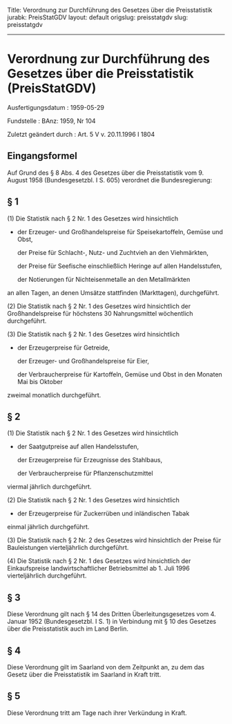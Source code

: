 Title: Verordnung zur Durchführung des Gesetzes über die Preisstatistik
jurabk: PreisStatGDV
layout: default
origslug: preisstatgdv
slug: preisstatgdv

---

# Verordnung zur Durchführung des Gesetzes über die Preisstatistik (PreisStatGDV)

Ausfertigungsdatum
:   1959-05-29

Fundstelle
:   BAnz: 1959, Nr 104

Zuletzt geändert durch
:   Art. 5 V v. 20.11.1996 I 1804


## Eingangsformel

Auf Grund des § 8 Abs. 4 des Gesetzes über die Preisstatistik vom 9.
August 1958 (Bundesgesetzbl. I S. 605) verordnet die Bundesregierung:


## § 1

(1) Die Statistik nach § 2 Nr. 1 des Gesetzes wird hinsichtlich

*   der Erzeuger- und Großhandelspreise für Speisekartoffeln, Gemüse und
    Obst,

    der Preise für Schlacht-, Nutz- und Zuchtvieh an den Viehmärkten,

    der Preise für Seefische einschließlich Heringe auf allen
    Handelsstufen,

    der Notierungen für Nichteisenmetalle an den Metallmärkten



an allen Tagen, an denen Umsätze stattfinden (Markttagen),
durchgeführt.

(2) Die Statistik nach § 2 Nr. 1 des Gesetzes wird hinsichtlich der
Großhandelspreise für höchstens 30 Nahrungsmittel wöchentlich
durchgeführt.

(3) Die Statistik nach § 2 Nr. 1 des Gesetzes wird hinsichtlich

*   der Erzeugerpreise für Getreide,

    der Erzeuger- und Großhandelspreise für Eier,

    der Verbraucherpreise für Kartoffeln, Gemüse und Obst in den Monaten
    Mai bis Oktober



zweimal monatlich durchgeführt.


## § 2

(1) Die Statistik nach § 2 Nr. 1 des Gesetzes wird hinsichtlich

*   der Saatgutpreise auf allen Handelsstufen,

    der Erzeugerpreise für Erzeugnisse des Stahlbaus,

    der Verbraucherpreise für Pflanzenschutzmittel



viermal jährlich durchgeführt.

(2) Die Statistik nach § 2 Nr. 1 des Gesetzes wird hinsichtlich

*   der Erzeugerpreise für Zuckerrüben und inländischen Tabak



einmal jährlich durchgeführt.

(3) Die Statistik nach § 2 Nr. 2 des Gesetzes wird hinsichtlich der
Preise für Bauleistungen vierteljährlich durchgeführt.

(4) Die Statistik nach § 2 Nr. 1 des Gesetzes wird hinsichtlich der
Einkaufspreise landwirtschaftlicher Betriebsmittel ab 1. Juli 1996
vierteljährlich durchgeführt.


## § 3

Diese Verordnung gilt nach § 14 des Dritten Überleitungsgesetzes vom
4\. Januar 1952 (Bundesgesetzbl. I S. 1) in Verbindung mit § 10 des
Gesetzes über die Preisstatistik auch im Land Berlin.


## § 4

Diese Verordnung gilt im Saarland von dem Zeitpunkt an, zu dem das
Gesetz über die Preisstatistik im Saarland in Kraft tritt.


## § 5

Diese Verordnung tritt am Tage nach ihrer Verkündung in Kraft.

